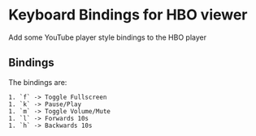 # Keyboard Bindings for HBO viewer

Add some YouTube player style bindings to the HBO player

## Bindings

The bindings are:

    1. `f` -> Toggle Fullscreen
    1. `k` -> Pause/Play
    1. `m` -> Toggle Volume/Mute
    1. `l` -> Forwards 10s
    1. `h` -> Backwards 10s

